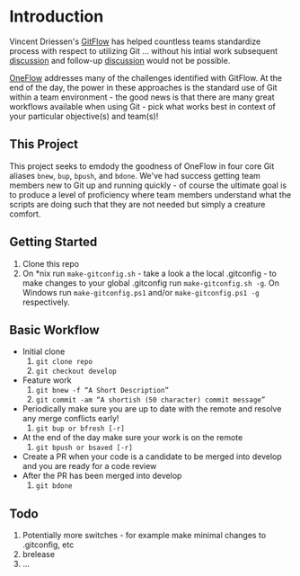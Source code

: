 # Introduction
Vincent Driessen's [GitFlow](http://nvie.com/posts/a-successful-git-branching-model/) has helped countless teams standardize process with respect to utilizing Git ... without his intial work subsequent [discussion](http://endoflineblog.com/gitflow-considered-harmful) and follow-up [discussion](http://endoflineblog.com/follow-up-to-gitflow-considered-harmful) would not be possible.

[OneFlow](http://endoflineblog.com/oneflow-a-git-branching-model-and-workflow) addresses many of the challenges identified with GitFlow.  At the end of the day, the power in these approaches is the standard use of Git within a team environment - the good news is that there are many great workflows available when using Git - pick what works best in context of your particular objective(s) and team(s)!

## This Project
This project seeks to emdody the goodness of OneFlow in four core Git aliases `bnew`, `bup`, `bpush`, and `bdone`.  We've had success getting team members new to Git up and running quickly - of course the ultimate goal is to produce a level of proficiency where team members understand what the scripts are doing such that they are not needed but simply a creature comfort.

## Getting Started
1.	Clone this repo
2.	On *nix run `make-gitconfig.sh` - take a look a the local .gitconfig - to make changes to your global .gitconfig run `make-gitconfig.sh -g`. On Windows run `make-gitconfig.ps1` and/or `make-gitconfig.ps1 -g` respectively.

## Basic Workflow
* Initial clone
    1. `git clone repo`
    2. `git checkout develop`
* Feature work
    1. `git bnew -f “A Short Description”`
    2. `git commit -am “A shortish (50 character) commit message”`
* Periodically make sure you are up to date with the remote and resolve any merge conflicts early!
    1. `git bup or bfresh [-r]`
* At the end of the day make sure your work is on the remote
    1. `git bpush or bsaved [-r]`
* Create a PR when your code is a candidate to be merged into develop and you are ready for a code review
* After the PR has been merged into develop
    1. `git bdone`

## Todo
1. Potentially more switches -  for example make minimal changes to .gitconfig, etc
2. brelease
3. ...
